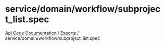 # service/domain/workflow/subproject\_list.spec
[Api Code Documentation](../README.md) / [Exports](../modules.md) / service/domain/workflow/subproject\_list.spec
